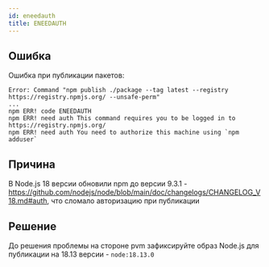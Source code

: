 ```yaml
---
id: eneedauth
title: ENEEDAUTH
---
```


## Ошибка

Ошибка при публикации пакетов:

```
Error: Command "npm publish ./package --tag latest --registry https://registry.npmjs.org/ --unsafe-perm"
...
npm ERR! code ENEEDAUTH
npm ERR! need auth This command requires you to be logged in to https://registry.npmjs.org/
npm ERR! need auth You need to authorize this machine using `npm adduser`   
```

## Причина

В Node.js 18 версии обновили npm до версии 9.3.1 - https://github.com/nodejs/node/blob/main/doc/changelogs/CHANGELOG_V18.md#auth, что сломало авторизацию при публикации

## Решение

До решения проблемы на стороне pvm зафиксируйте образ Node.js для публикации на 18.13 версии - `node:18.13.0`
